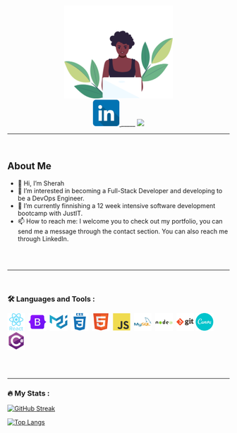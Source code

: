 <div id="header" align="center">
  <img height="210px" src="https://github.com/SherahIsrael/SherahIsrael/blob/main/black%20woman%20coding.png" />
</div>

<div align="center">
  <a href="https://www.linkedin.com/in/sherah-israel-27810121a/">
    <img height="60px" src="https://github.com/SherahIsrael/SherahIsrael/blob/main/linkedin_icon.png" alt="Sherah Israel | LinkedIn"/>
  </a>
  <span>_____</span>
  <a  href="https://www.sherahisrael.com/">
    <img src="https://media.giphy.com/media/pc34SVBNXTswaJ1x2G/giphy.gif" height="60" margin-left="20px"/>
  </a>
</div>

---
<br>

## About Me

- 👋 Hi, I’m Sherah
- 👀 I’m interested in becoming a Full-Stack Developer and developing to be a DevOps Engineer. 
- 🌱 I’m currently finnishing a 12 week intensive software development bootcamp with JustIT.
- 📫 How to reach me: I welcome you to check out my portfolio, you can send me a message through the contact section. You can also reach me through LinkedIn.

<br><br>

---

<br>

### :hammer_and_wrench: Languages and Tools :

<div>
  <img src="https://github.com/devicons/devicon/blob/master/icons/react/react-original-wordmark.svg" title="React" alt="React" width="40" height="40"/>&nbsp;
  <img src="https://github.com/devicons/devicon/blob/master/icons/bootstrap/bootstrap-original.svg" title="Bootstrap" alt="Bootstrap" width="40" height="40"/>&nbsp;
  <img src="https://github.com/devicons/devicon/blob/master/icons/materialui/materialui-original.svg" title="Material UI" alt="Material UI" width="40" height="40"/>&nbsp;
  <img src="https://github.com/devicons/devicon/blob/master/icons/css3/css3-plain-wordmark.svg"  title="CSS3" alt="CSS" width="40" height="40"/>&nbsp;
  <img src="https://github.com/devicons/devicon/blob/master/icons/html5/html5-original.svg" title="HTML5" alt="HTML" width="40" height="40"/>&nbsp;
  <img src="https://github.com/devicons/devicon/blob/master/icons/javascript/javascript-original.svg" title="JavaScript" alt="JavaScript" width="40" height="40"/>&nbsp;
  <img src="https://github.com/devicons/devicon/blob/master/icons/mysql/mysql-original-wordmark.svg" title="MySQL"  alt="MySQL" width="40" height="40"/>&nbsp;
  <img src="https://github.com/devicons/devicon/blob/master/icons/nodejs/nodejs-original-wordmark.svg" title="NodeJS" alt="NodeJS" width="40" height="40"/>&nbsp;
  <img src="https://github.com/devicons/devicon/blob/master/icons/git/git-original-wordmark.svg" title="Git" alt="Git" width="40" height="40"/>
  <img src="https://github.com/devicons/devicon/blob/master/icons/canva/canva-original.svg" title="Canva" alt="Canva" width="40" height="40"/>
  <img src="https://github.com/devicons/devicon/blob/master/icons/csharp/csharp-original.svg" title="csharp" alt="csharp" width="40" height="40"/>
</div>

<br><br>

---

### :fire: My Stats :

[![GitHub Streak](http://github-readme-streak-stats.herokuapp.com?user=SherahIsrael&theme=codestackr&date_format=j%20M%5B%20Y%5D)](https://git.io/streak-stats)

[![Top Langs](https://github-readme-stats.vercel.app/api/top-langs/?username=SherahIsrael&layout=donut&theme=midnight-purple)](https://github.com/anuraghazra/github-readme-stats)
